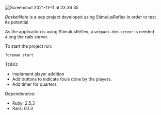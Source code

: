 
![Screenshot 2021-11-11 at 23 36 35](https://user-images.githubusercontent.com/75724798/141378883-987af7dc-e312-4b5b-884b-84e1e1948401.png)

*BasketNote* is a pep project developed using StimulusReflex in order to test its potential.

As the application is using StimulusReflex, a `webpack-dev-server` is needed along the rails server.

To start the project run:

```bash
foreman start
```

TODO:

- Implement player addition
- Add buttons to indicate fouls done by the players.
- Add timer for quarters

Dependencies:

- Ruby: 2.5.3
- Rails: 6.1.3
